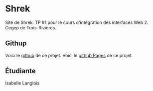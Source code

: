 # Shrek

Site de Shrek. TP #1 pour le cours d'intégration des interfaces Web 2. Cegep de Trois-Rivières.

## Githup

Voici le [github](https://github.com/isabelle913/aec-web2-tp1) de ce projet.
Voici le [github Pages](https://isabelle913.github.io/aec-web2-tp1/) de ce projet.

## Étudiante

Isabelle Langlois
